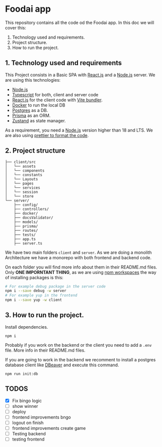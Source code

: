 # Foodai app

This repository contains all the code od the Foodai app. In this doc we will cover this:

1. Technology used and requirements.
2. Project structure.
3. How to run the project.

## 1. Technology used and requirements

This Project consists in a Basic SPA with [React.js](https://react.dev/) and a [Node.js](https://nodejs.org/en/) server. We are using this technologies:

- [Node.js](https://nodejs.org/en/)
- [Typescript](https://www.typescriptlang.org/) for both, client and server code
- [React.js](https://react.dev/) for the client code with [Vite bundler](https://vitejs.dev/).
- [Docker](https://www.docker.com/) to run the local DB
- [Postgres](https://www.postgresql.org/) as a DB.
- [Prisma](https://www.prisma.io/) as an ORM.
- [Zustand](https://docs.pmnd.rs/zustand/getting-started/introduction) as state manager.

As a requirement, you need a [Node.js](https://nodejs.org/en/) version higher than 18 and LTS. We are also using [prettier to format the code](https://marketplace.visualstudio.com/items?itemName=esbenp.prettier-vscode).

## 2. Project structure

```
├── client/src
│   └── assets
│   └── components
│   └── constants
│   └── Layouts
│   └── pages
│   └── services
│   └── session
│   └── store
└── server/
    ├── config/
    ├── controllers/
    ├── docker/
    ├── docsValidator/
    ├── models/
    ├── prisma/
    ├── routes/
    ├── tests/
    ├── app.ts
    ├── server.ts
```

We have two main folders `client` and `server`. As we are doing a monolith Architecture we have a monorepo with both frontend and backend code.

On each folder you will find more info about them in their README.md files. Only **ONE IMPORNTANT THING**, as we are using [npm workspaces](https://docs.npmjs.com/cli/v7/using-npm/workspaces) the way of installing packages is this:

```bash
# For example debug package in the server code
npm i --save debug -w server
# For example yup in the frontend
npm i --save yup -w client
```

## 3. How to run the project.

Install dependencies.

```
npm i
```

Probably if you work on the backend or the client you need to add a `.env` file. More info in their README.md files.

If you are going to work in the backend we recomment to install a postgres database client like [DBeaver](https://dbeaver.io/) and execute this command.

```
npm run init:db
```

## TODOS

- [X] Fix bingo logic
- [ ] show winner
- [ ] deploy
- [ ] frontend improvements bngo
- [ ] logout on finish
- [ ] frontend improvements create game
- [ ] Testing backend
- [ ] testing frontend
